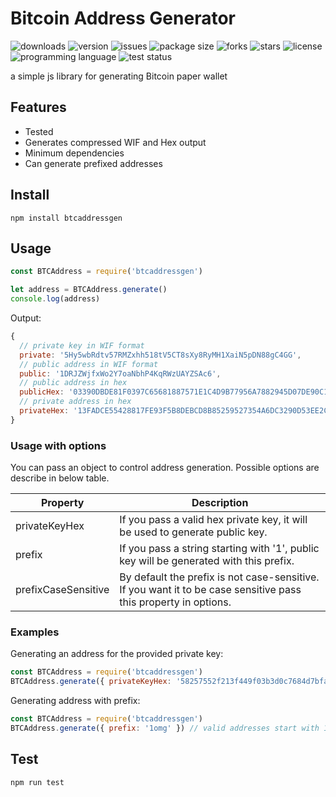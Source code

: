 # Bitcoin Address Generator
<img alt="downloads" src="https://img.shields.io/npm/dt/btcaddressgen?style=flat-square"> <img alt="version" src="https://img.shields.io/npm/v/btcaddressgen?style=flat-square"> <img alt="issues" src="https://img.shields.io/github/issues/ferrriii/btc-address?style=flat-square"> <img alt="package size" src="https://img.shields.io/bundlephobia/minzip/btcaddressgen?style=flat-square"> <img alt="forks" src="https://img.shields.io/github/forks/ferrriii/btc-address?style=flat-square"> <img alt="stars" src="https://img.shields.io/github/stars/ferrriii/btc-address?style=flat-square"> <img alt="license" src="https://img.shields.io/github/license/ferrriii/btc-address?style=flat-square"> <img alt="programming language" src="https://img.shields.io/github/languages/top/ferrriii/btc-address?style=flat-square"> <img alt="test status" src="https://img.shields.io/github/workflow/status/ferrriii/btc-address/test?label=test">

a simple js library for generating Bitcoin paper wallet

## Features
* Tested
* Generates compressed WIF and Hex output
* Minimum dependencies
* Can generate prefixed addresses

## Install
```
npm install btcaddressgen
```

## Usage
```JavaScript
const BTCAddress = require('btcaddressgen')

let address = BTCAddress.generate()
console.log(address)
```
Output:
```JavaScript
{
  // private key in WIF format
  private: '5Hy5wbRdtv57RMZxhh518tV5CT8sXy8RyMH1XaiN5pDN88gC4GG',
  // public address in WIF format
  public: '1DRJZWjfxWo2Y7oaNbhP4KqRWzUAYZSAc6',
  // public address in hex
  publicHex: '03390DBDE81F0397C65681887571E1C4D9B77956A7882945D07DE90C16865D755D',
  // private address in hex
  privateHex: '13FADCE55428817FE93F5B8DEBCD8B85259527354A6DC3290D53EE2C6FE17902'
}
```

### Usage with options
You can pass an object to control address generation. Possible options are describe in below table.

| Property | Description |
| -------- | ------------ |
| privateKeyHex | If you pass a valid hex private key, it will be used to generate public key. |
| prefix | If you pass a string starting with '1', public key will be generated with this prefix. |
| prefixCaseSensitive | By default the prefix is not case-sensitive. If you want it to be case sensitive pass this property in options. |

### Examples
Generating an address for the provided private key:
```JavaScript
const BTCAddress = require('btcaddressgen')
BTCAddress.generate({ privateKeyHex: '58257552f213f449f03b3d0c7684d7bfa48cceba4f739913d28bda33ae64ac49' })
```
Generating address with prefix:
```JavaScript
const BTCAddress = require('btcaddressgen')
BTCAddress.generate({ prefix: '1omg' }) // valid addresses start with 1
```
## Test
```
npm run test
```
